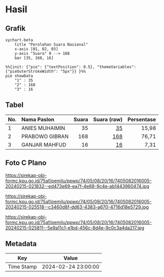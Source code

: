 # Hasil

## Grafik

```mermaid
xychart-beta
    title "Perolehan Suara Nasional"
    x-axis [01, 02, 03]
    y-axis "Suara" 0 --> 168
    bar [35, 168, 16]
```

```mermaid
%%{init: {"pie": {"textPosition": 0.5}, "themeVariables": {"pieOuterStrokeWidth": "5px"}} }%%
pie showData
    "1" : 35
    "2" : 168
    "3" : 16
```

## Tabel

| No. | Nama Paslon    | Suara | Suara (raw) | Persentase |
|:--- |:-------------- | -----:| -----------:| ----------:|
| 1   | ANIES MUHAIMIN | 35    | [35][p-1]   | 15,98      |
| 2   | PRABOWO GIBRAN | 168   | [168][p-2]  | 76,71      |
| 3   | GANJAR MAHFUD  | 16    | [16][p-3]   | 7,31       |


[p-1]: https://github.com/gigit-pemilu/pemilu-2024/blob/main/pilpres/hitung-suara/sub/74-sulawesi-tenggara/sub/05-konawe-selatan/sub/08-ranomeeto/sub/2016-langgea/sub/005-tps/sub/paslon-1.txt
[p-2]: https://github.com/gigit-pemilu/pemilu-2024/blob/main/pilpres/hitung-suara/sub/74-sulawesi-tenggara/sub/05-konawe-selatan/sub/08-ranomeeto/sub/2016-langgea/sub/005-tps/sub/paslon-2.txt
[p-3]: https://github.com/gigit-pemilu/pemilu-2024/blob/main/pilpres/hitung-suara/sub/74-sulawesi-tenggara/sub/05-konawe-selatan/sub/08-ranomeeto/sub/2016-langgea/sub/005-tps/sub/paslon-3.txt

## Foto C Plano

https://sirekap-obj-formc.kpu.go.id/75af/pemilu/ppwp/74/05/08/20/16/7405082016005-20240215-021832--ed473e69-ea7f-4e68-9c4e-ab1443960474.jpg

https://sirekap-obj-formc.kpu.go.id/75af/pemilu/ppwp/74/05/08/20/16/7405082016005-20240215-025518--c3460d8f-dd63-4383-a670-4716d18e5729.jpg

https://sirekap-obj-formc.kpu.go.id/75af/pemilu/ppwp/74/05/08/20/16/7405082016005-20240215-025811--5e9a11c1-e1bd-456c-8d4e-9c0c3a4da217.jpg


## Metadata

| Key        | Value               |
| ---------- | ------------------- |
| Time Stamp | 2024-02-24 23:00:00 |



